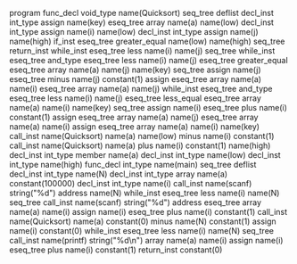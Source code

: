 program
  func_decl
    void_type
    name(Quicksort)
    seq_tree
      deflist
        decl_inst
          int_type
          assign
            name(key)
            eseq_tree
              array
                name(a)
                name(low)
        decl_inst
          int_type
          assign
            name(i)
            name(low)
        decl_inst
          int_type
          assign
            name(j)
            name(high)
      if_inst
        eseq_tree
          greater_equal
            name(low)
            name(high)
        seq_tree
          return_inst
      while_inst
        eseq_tree
          less
            name(i)
            name(j)
        seq_tree
          while_inst
            eseq_tree
              and_type
                eseq_tree
                  less
                    name(i)
                    name(j)
                eseq_tree
                  greater_equal
                    eseq_tree
                      array
                        name(a)
                        name(j)
                    name(key)
            seq_tree
              assign
                name(j)
                eseq_tree
                  minus
                    name(j)
                    constant(1)
          assign
            eseq_tree
              array
                name(a)
                name(i)
            eseq_tree
              array
                name(a)
                name(j)
          while_inst
            eseq_tree
              and_type
                eseq_tree
                  less
                    name(i)
                    name(j)
                eseq_tree
                  less_equal
                    eseq_tree
                      array
                        name(a)
                        name(i)
                    name(key)
            seq_tree
              assign
                name(i)
                eseq_tree
                  plus
                    name(i)
                    constant(1)
          assign
            eseq_tree
              array
                name(a)
                name(j)
            eseq_tree
              array
                name(a)
                name(i)
      assign
        eseq_tree
          array
            name(a)
            name(i)
        name(key)
      call_inst
        name(Quicksort)
        name(a)
        name(low)
        minus
          name(i)
          constant(1)
      call_inst
        name(Quicksort)
        name(a)
        plus
          name(i)
          constant(1)
        name(high)
    decl_inst
      int_type
      member
        name(a)
    decl_inst
      int_type
      name(low)
    decl_inst
      int_type
      name(high)
  func_decl
    int_type
    name(main)
    seq_tree
      deflist
        decl_inst
          int_type
          name(N)
        decl_inst
          int_type
          array
            name(a)
            constant(100000)
        decl_inst
          int_type
          name(i)
      call_inst
        name(scanf)
        string("%d")
        address
          name(N)
      while_inst
        eseq_tree
          less
            name(i)
            name(N)
        seq_tree
          call_inst
            name(scanf)
            string("%d")
            address
              eseq_tree
                array
                  name(a)
                  name(i)
          assign
            name(i)
            eseq_tree
              plus
                name(i)
                constant(1)
      call_inst
        name(Quicksort)
        name(a)
        constant(0)
        minus
          name(N)
          constant(1)
      assign
        name(i)
        constant(0)
      while_inst
        eseq_tree
          less
            name(i)
            name(N)
        seq_tree
          call_inst
            name(printf)
            string("%d\n")
            array
              name(a)
              name(i)
          assign
            name(i)
            eseq_tree
              plus
                name(i)
                constant(1)
      return_inst
        constant(0)